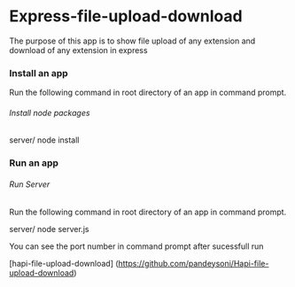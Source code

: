 Express-file-upload-download
================================

The purpose of this app is to show file upload of any extension and download of any extension in express


### Install an app

Run the following command in root directory of an app in command prompt.

###### *Install node packages*

server/ node install

### Run an app

###### *Run Server*

Run the following command in root directory of an app in command prompt.

server/ node server.js

You can see the port number in command prompt after sucessfull run

[hapi-file-upload-download] (https://github.com/pandeysoni/Hapi-file-upload-download)


